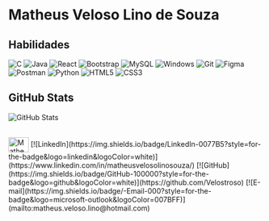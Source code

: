 # Matheus Veloso Lino de Souza 

## Habilidades
![C](https://img.shields.io/badge/C-00599C?style=for-the-badge&logo=c&logoColor=white) ![Java](https://img.shields.io/badge/java-%23ED8B00.svg?style=for-the-badge&logo=openjdk&logoColor=white) ![React](https://img.shields.io/badge/React-20232A?style=for-the-badge&logo=react&logoColor=61DAFB) ![Bootstrap](https://img.shields.io/badge/-boostrap-0D1117?style=for-the-badge&logo=bootstrap&labelColor=0D1117) ![MySQL](https://img.shields.io/badge/MySQL-00000F?style=for-the-badge&logo=mysql&logoColor=white)
![Windows](https://img.shields.io/badge/Windows-000?style=for-the-badge&logo=windows&logoColor=2CA5E0) ![Git](https://img.shields.io/badge/GIT-E44C30?style=for-the-badge&logo=git&logoColor=white) ![Figma](https://img.shields.io/badge/Figma-696969?style=for-the-badge&logo=figma&logoColor=figma) ![Postman](https://img.shields.io/badge/Postman-FF6C37.svg?style=for-the-badge&logo=Postman&logoColor=white) ![Python](https://img.shields.io/badge/python-3670A0?style=for-the-badge&logo=python&logoColor=ffdd54)
![HTML5](https://img.shields.io/badge/HTML5-E34F26?style=for-the-badge&logo=html5&logoColor=white) ![CSS3](https://img.shields.io/badge/CSS3-1572B6?style=for-the-badge&logo=css3&logoColor=white)

## GitHub Stats
![GitHub Stats](https://github-readme-stats.vercel.app/api?username=Velostroso&theme=transparent&bg_color=000&border_color=30A3DC&show_icons=true&icon_color=30A3DC&title_color=E94D5F&text_color=FFF)

<div style="display: inline_block"><br>
  <img align= "center" alt="Matheus-Java" height="30" width="40" src="https://cdn.jsdelivr.net/gh/devicons/devicon@latest/icons/java/java-original.svg">
  [![LinkedIn](https://img.shields.io/badge/LinkedIn-0077B5?style=for-the-badge&logo=linkedin&logoColor=white)](https://www.linkedin.com/in/matheusvelosolinosouza/) [![GitHub](https://img.shields.io/badge/GitHub-100000?style=for-the-badge&logo=github&logoColor=white)](https://github.com/Velostroso) [![E-mail](https://img.shields.io/badge/-Email-000?style=for-the-badge&logo=microsoft-outlook&logoColor=007BFF)](mailto:matheus.veloso.lino@hotmail.com)
  
  
